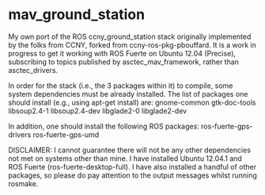 mav_ground_station
===================

My own port of the ROS ccny_ground_station stack originally implemented by the folks from CCNY, forked from ccny-ros-pkg-pbouffard.
It is a work in progress to get it working with ROS Fuerte on Ubuntu 12.04 (Precise), subscribing to topics published by asctec_mav_framework, rather than asctec_drivers.

In order for the stack (i.e., the 3 packages within it) to compile, some system dependencies must be already installed.
The list of packages one should install (e.g., using apt-get install) are:
gnome-common
gtk-doc-tools
libsoup2.4-1
libsoup2.4-dev
libglade2-0
libglade2-dev

In addition, one should install the following ROS packages:
ros-fuerte-gps-drivers
ros-fuerte-gps-umd

DISCLAIMER:
I cannot guarantee there will not be any other dependencies not met on systems other than mine.
I have installed Ubuntu 12.04.1 and ROS Fuerte (ros-fuerte-desktop-full).
I have also installed a handful of other packages, so please do pay attention to the output messages whilst running rosmake.

